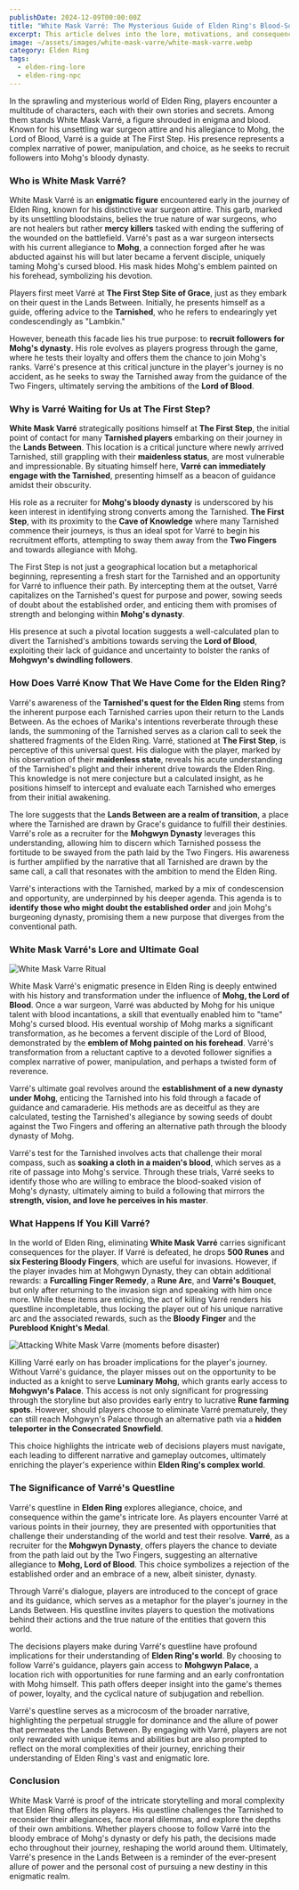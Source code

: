 ```yaml
---
publishDate: 2024-12-09T00:00:00Z
title: "White Mask Varré: The Mysterious Guide of Elden Ring's Blood-Soaked Path"
excerpt: This article delves into the lore, motivations, and consequences surrounding Varré, exploring why he is a pivotal character in the Tarnished's journey.
image: ~/assets/images/white-mask-varre/white-mask-varre.webp
category: Elden Ring
tags:
  - elden-ring-lore
  - elden-ring-npc
---
```


<!-- topics: white mask varre lore, who is varre, what is varre's ultimate goal and purpose, why is he just waiting for us at the first step, how does varre know that we have come for the elden ring, what happens if you kill varre -->

In the sprawling and mysterious world of Elden Ring, players encounter a multitude of characters, each with their own stories and secrets. Among them stands White Mask Varré, a figure shrouded in enigma and blood. Known for his unsettling war surgeon attire and his allegiance to Mohg, the Lord of Blood, Varré is a guide at The First Step. His presence represents a complex narrative of power, manipulation, and choice, as he seeks to recruit followers into Mohg's bloody dynasty.

### Who is White Mask Varré?

White Mask Varré is an **enigmatic figure** encountered early in the journey of Elden Ring, known for his distinctive war surgeon attire. This garb, marked by its unsettling bloodstains, belies the true nature of war surgeons, who are not healers but rather **mercy killers** tasked with ending the suffering of the wounded on the battlefield. Varré's past as a war surgeon intersects with his current allegiance to **Mohg**, a connection forged after he was abducted against his will but later became a fervent disciple, uniquely taming Mohg's cursed blood. His mask hides Mohg's emblem painted on his forehead, symbolizing his devotion.

Players first meet Varré at **The First Step Site of Grace**, just as they embark on their quest in the Lands Between. Initially, he presents himself as a guide, offering advice to the **Tarnished**, who he refers to endearingly yet condescendingly as "Lambkin."

However, beneath this facade lies his true purpose: to **recruit followers for Mohg's dynasty**. His role evolves as players progress through the game, where he tests their loyalty and offers them the chance to join Mohg's ranks. Varré's presence at this critical juncture in the player's journey is no accident, as he seeks to sway the Tarnished away from the guidance of the Two Fingers, ultimately serving the ambitions of the **Lord of Blood**.

### Why is Varré Waiting for Us at The First Step?

**White Mask Varré** strategically positions himself at **The First Step**, the initial point of contact for many **Tarnished players** embarking on their journey in the **Lands Between**. This location is a critical juncture where newly arrived Tarnished, still grappling with their **maidenless status**, are most vulnerable and impressionable. By situating himself here, **Varré can immediately engage with the Tarnished**, presenting himself as a beacon of guidance amidst their obscurity.

His role as a recruiter for **Mohg's bloody dynasty** is underscored by his keen interest in identifying strong converts among the Tarnished. **The First Step**, with its proximity to the **Cave of Knowledge** where many Tarnished commence their journeys, is thus an ideal spot for Varré to begin his recruitment efforts, attempting to sway them away from the **Two Fingers** and towards allegiance with Mohg.

The First Step is not just a geographical location but a metaphorical beginning, representing a fresh start for the Tarnished and an opportunity for Varré to influence their path. By intercepting them at the outset, Varré capitalizes on the Tarnished's quest for purpose and power, sowing seeds of doubt about the established order, and enticing them with promises of strength and belonging within **Mohg's dynasty**.

His presence at such a pivotal location suggests a well-calculated plan to divert the Tarnished's ambitions towards serving the **Lord of Blood**, exploiting their lack of guidance and uncertainty to bolster the ranks of **Mohgwyn's dwindling followers**.

### How Does Varré Know That We Have Come for the Elden Ring?

Varré's awareness of the **Tarnished's quest for the Elden Ring** stems from the inherent purpose each Tarnished carries upon their return to the Lands Between. As the echoes of Marika's intentions reverberate through these lands, the summoning of the Tarnished serves as a clarion call to seek the shattered fragments of the Elden Ring. Varré, stationed at **The First Step**, is perceptive of this universal quest. His dialogue with the player, marked by his observation of their **maidenless state**, reveals his acute understanding of the Tarnished's plight and their inherent drive towards the Elden Ring. This knowledge is not mere conjecture but a calculated insight, as he positions himself to intercept and evaluate each Tarnished who emerges from their initial awakening.

The lore suggests that the **Lands Between are a realm of transition**, a place where the Tarnished are drawn by Grace's guidance to fulfill their destinies. Varré's role as a recruiter for the **Mohgwyn Dynasty** leverages this understanding, allowing him to discern which Tarnished possess the fortitude to be swayed from the path laid by the Two Fingers. His awareness is further amplified by the narrative that all Tarnished are drawn by the same call, a call that resonates with the ambition to mend the Elden Ring.

Varré's interactions with the Tarnished, marked by a mix of condescension and opportunity, are underpinned by his deeper agenda. This agenda is to **identify those who might doubt the established order** and join Mohg's burgeoning dynasty, promising them a new purpose that diverges from the conventional path.

### White Mask Varré's Lore and Ultimate Goal

![White Mask Varre Ritual](~/assets/images/white-mask-varre/white-mask-varre-ritual.webp)

White Mask Varré's enigmatic presence in Elden Ring is deeply entwined with his history and transformation under the influence of **Mohg, the Lord of Blood**. Once a war surgeon, Varré was abducted by Mohg for his unique talent with blood incantations, a skill that eventually enabled him to "tame" Mohg's cursed blood. His eventual worship of Mohg marks a significant transformation, as he becomes a fervent disciple of the Lord of Blood, demonstrated by the **emblem of Mohg painted on his forehead**. Varré's transformation from a reluctant captive to a devoted follower signifies a complex narrative of power, manipulation, and perhaps a twisted form of reverence.

Varré's ultimate goal revolves around the **establishment of a new dynasty under Mohg**, enticing the Tarnished into his fold through a facade of guidance and camaraderie. His methods are as deceitful as they are calculated, testing the Tarnished's allegiance by sowing seeds of doubt against the Two Fingers and offering an alternative path through the bloody dynasty of Mohg.

Varré's test for the Tarnished involves acts that challenge their moral compass, such as **soaking a cloth in a maiden's blood**, which serves as a rite of passage into Mohg's service. Through these trials, Varré seeks to identify those who are willing to embrace the blood-soaked vision of Mohg's dynasty, ultimately aiming to build a following that mirrors the **strength, vision, and love he perceives in his master**.

### What Happens If You Kill Varré?

In the world of Elden Ring, eliminating **White Mask Varré** carries significant consequences for the player. If Varré is defeated, he drops **500 Runes** and **six Festering Bloody Fingers**, which are useful for invasions. However, if the player invades him at Mohgwyn Dynasty, they can obtain additional rewards: a **Furcalling Finger Remedy**, a **Rune Arc**, and **Varré's Bouquet**, but only after returning to the invasion sign and speaking with him once more. While these items are enticing, the act of killing Varré renders his questline incompletable, thus locking the player out of his unique narrative arc and the associated rewards, such as the **Bloody Finger** and the **Pureblood Knight's Medal**.

![Attacking White Mask Varre (moments before disaster)](~/assets/images/white-mask-varre/attacking-varre.webp)

Killing Varré early on has broader implications for the player's journey. Without Varré's guidance, the player misses out on the opportunity to be inducted as a knight to serve **Luminary Mohg**, which grants early access to **Mohgwyn's Palace**. This access is not only significant for progressing through the storyline but also provides early entry to lucrative **Rune farming spots**. However, should players choose to eliminate Varré prematurely, they can still reach Mohgwyn's Palace through an alternative path via a **hidden teleporter in the Consecrated Snowfield**.

This choice highlights the intricate web of decisions players must navigate, each leading to different narrative and gameplay outcomes, ultimately enriching the player's experience within **Elden Ring's complex world**.

### The Significance of Varré's Questline

Varré's questline in **Elden Ring** explores allegiance, choice, and consequence within the game's intricate lore. As players encounter Varré at various points in their journey, they are presented with opportunities that challenge their understanding of the world and test their resolve. **Varré**, as a recruiter for the **Mohgwyn Dynasty**, offers players the chance to deviate from the path laid out by the Two Fingers, suggesting an alternative allegiance to **Mohg, Lord of Blood**. This choice symbolizes a rejection of the established order and an embrace of a new, albeit sinister, dynasty.

Through Varré's dialogue, players are introduced to the concept of grace and its guidance, which serves as a metaphor for the player's journey in the Lands Between. His questline invites players to question the motivations behind their actions and the true nature of the entities that govern this world.

The decisions players make during Varré's questline have profound implications for their understanding of **Elden Ring's world**. By choosing to follow Varré's guidance, players gain access to **Mohgwyn Palace**, a location rich with opportunities for rune farming and an early confrontation with Mohg himself. This path offers deeper insight into the game's themes of power, loyalty, and the cyclical nature of subjugation and rebellion.

Varré's questline serves as a microcosm of the broader narrative, highlighting the perpetual struggle for dominance and the allure of power that permeates the Lands Between. By engaging with Varré, players are not only rewarded with unique items and abilities but are also prompted to reflect on the moral complexities of their journey, enriching their understanding of Elden Ring's vast and enigmatic lore.

### Conclusion

White Mask Varré is proof of the intricate storytelling and moral complexity that Elden Ring offers its players. His questline challenges the Tarnished to reconsider their allegiances, face moral dilemmas, and explore the depths of their own ambitions. Whether players choose to follow Varré into the bloody embrace of Mohg's dynasty or defy his path, the decisions made echo throughout their journey, reshaping the world around them. Ultimately, Varré's presence in the Lands Between is a reminder of the ever-present allure of power and the personal cost of pursuing a new destiny in this enigmatic realm.
